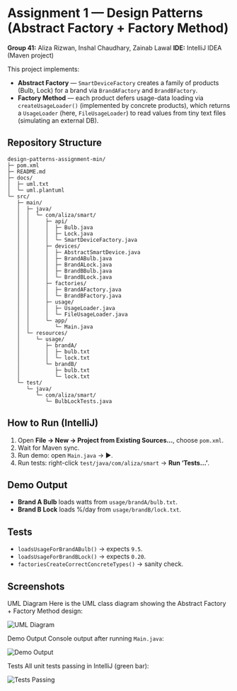 # Assignment 1 — Design Patterns (Abstract Factory + Factory Method)

**Group 41:** Aliza Rizwan, Inshal Chaudhary, Zainab Lawal
**IDE:** IntelliJ IDEA (Maven project)

This project implements:

- **Abstract Factory** — `SmartDeviceFactory` creates a family of products (Bulb, Lock) for a brand via `BrandAFactory` and `BrandBFactory`.
- **Factory Method** — each product defers usage-data loading via `createUsageLoader()` (implemented by concrete products), which returns a `UsageLoader` (here, `FileUsageLoader`) to read values from tiny text files (simulating an external DB).

## Repository Structure
```text
design-patterns-assignment-min/
├─ pom.xml
├─ README.md
├─ docs/
│  ├─ uml.txt
│  └─ uml.plantuml
└─ src/
   ├─ main/
   │  ├─ java/
   │  │  └─ com/aliza/smart/
   │  │     ├─ api/
   │  │     │  ├─ Bulb.java
   │  │     │  ├─ Lock.java
   │  │     │  └─ SmartDeviceFactory.java
   │  │     ├─ devices/
   │  │     │  ├─ AbstractSmartDevice.java
   │  │     │  ├─ BrandABulb.java
   │  │     │  ├─ BrandALock.java
   │  │     │  ├─ BrandBBulb.java
   │  │     │  └─ BrandBLock.java
   │  │     ├─ factories/
   │  │     │  ├─ BrandAFactory.java
   │  │     │  └─ BrandBFactory.java
   │  │     ├─ usage/
   │  │     │  ├─ UsageLoader.java
   │  │     │  └─ FileUsageLoader.java
   │  │     └─ app/
   │  │        └─ Main.java
   │  └─ resources/
   │     └─ usage/
   │        ├─ brandA/
   │        │  ├─ bulb.txt
   │        │  └─ lock.txt
   │        └─ brandB/
   │           ├─ bulb.txt
   │           └─ lock.txt
   └─ test/
      └─ java/
         └─ com/aliza/smart/
            └─ BulbLockTests.java
```
## How to Run (IntelliJ)
1. Open **File → New → Project from Existing Sources…**, choose `pom.xml`.
2. Wait for Maven sync.
3. Run demo: open `Main.java` → ▶.
4. Run tests: right-click `test/java/com/aliza/smart` → **Run ‘Tests…’**.

## Demo Output
- **Brand A Bulb** loads watts from `usage/brandA/bulb.txt`.
- **Brand B Lock** loads %/day from `usage/brandB/lock.txt`.

## Tests
- `loadsUsageForBrandABulb()` → expects `9.5`.
- `loadsUsageForBrandBLock()` → expects `0.20`.
- `factoriesCreateCorrectConcreteTypes()` → sanity check.

## Screenshots
UML Diagram
Here is the UML class diagram showing the Abstract Factory + Factory Method design:

![UML Diagram](docs/screenshots/uml.png)

Demo Output
Console output after running `Main.java`:

![Demo Output](docs/screenshots/demo-output.png)

Tests
All unit tests passing in IntelliJ (green bar):

![Tests Passing](docs/screenshots/tests-pass.png)
